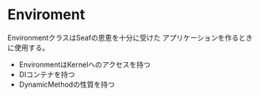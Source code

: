 Enviroment
==============================

EnvironmentクラスはSeafの恩恵を十分に受けた
アプリケーションを作るときに使用する。

* EnvironmentはKernelへのアクセスを持つ
* DIコンテナを持つ
* DynamicMethodの性質を持つ
